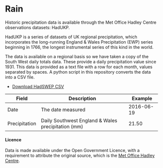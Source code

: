 Rain
====

Historic precipitation data is available through the Met Office Hadley Centre observations datasets: HadUKP.

HadUKP is a series of datasets of UK regional precipitation, which incorporates the long-running England & Wales Precipitation (EWP) series beginning in 1766, the longest instrumental series of this kind in the world.

The data is available on a regional basis so we have taken a copy of the South West daily totals data. These provide a daily precipitation value since 1931. This data is provided as a text file with a row for each month, values separated by spaces. A python script in this repository converts the data into a CSV file.

- [Download HadSWEP CSV](./HadSWEP.csv)

| Field | Description | Example |
| ----- | ----------- | ------- |
| Date | The date measured | 2016-06-19 |
| Precipitation | Daily Southwest England & Wales precipitation (mm) | 21.50 |

#### Licence

Data is made available under the Open Government Licence, with a requirement to attribute the original source, which is the [Met Office Hadley Centre](https://www.metoffice.gov.uk/hadobs/hadukp/).
